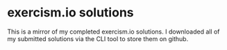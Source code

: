 # exercism.io solutions

This is a mirror of my completed exercism.io solutions.  I downloaded all of my submitted solutions via the CLI tool to store them on github.
